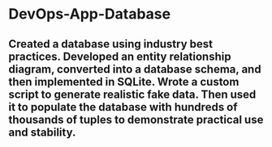 # DevOps-App-Database
## Created a database using industry best practices. Developed an entity relationship diagram, converted into a database schema, and then implemented in SQLite. Wrote a custom script to generate realistic fake data. Then used it to populate the database with hundreds of thousands of tuples to demonstrate practical use and stability.
